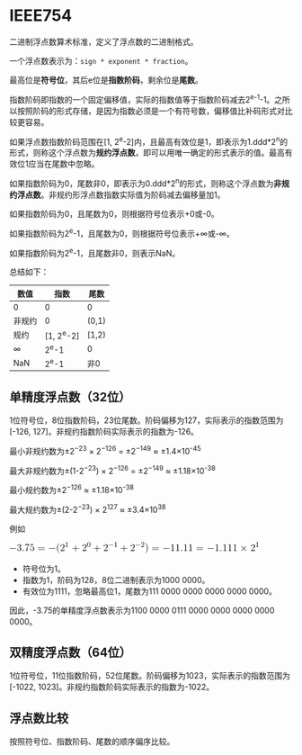 # IEEE754

二进制浮点数算术标准，定义了浮点数的二进制格式。

一个浮点数表示为：`sign * exponent * fraction`。

最高位是**符号位**，其后e位是**指数阶码**，剩余位是**尾数**。

指数阶码即指数的一个固定偏移值，实际的指数值等于指数阶码减去2<sup>e-1</sup>-1。之所以按照阶码的形式存储，是因为指数必须是一个有符号数，偏移值比补码形式对比较更容易。

如果浮点数指数阶码范围在[1, 2<sup>e</sup>-2]内，且最高有效位是1，即表示为1.ddd\*2<sup>n</sup>的形式，则称这个浮点数为**规约浮点数**，即可以用唯一确定的形式表示的值。最高有效位1应当在尾数中忽略。

如果指数阶码为0，尾数非0，即表示为0.ddd\*2<sup>n</sup>的形式，则称这个浮点数为**非规约浮点数**。非规约形浮点数指数实际值为阶码减去偏移量加1。

如果指数阶码为0，且尾数为0，则根据符号位表示+0或-0。

如果指数阶码为2<sup>e</sup>-1，且尾数为0，则根据符号位表示+∞或-∞。

如果指数阶码为2<sup>e</sup>-1，且尾数非0，则表示NaN。

总结如下：

| 数值 | 指数 | 尾数 |
|---|---|---|
| 0 | 0 | 0 |
| 非规约 | 0 | (0,1) |
| 规约 | [1, 2<sup>e</sup>-2] | [1,2) |
| ∞ | 2<sup>e</sup>-1 | 0 |
| NaN | 2<sup>e</sup>-1 | 非0 |

## 单精度浮点数（32位）
1位符号位，8位指数阶码，23位尾数。阶码偏移为127，实际表示的指数范围为[-126, 127]。非规约指数阶码实际表示的指数为-126。

最小非规约数为±2<sup>−23</sup> × 2<sup>−126</sup> = ±2<sup>−149</sup> ≈ ±1.4×10<sup>-45</sup>

最大非规约数为±(1-2<sup>−23</sup>) × 2<sup>−126</sup> = ±2<sup>−149</sup> ≈ ±1.18×10<sup>-38</sup>

最小规约数为±2<sup>−126</sup> ≈ ±1.18×10<sup>-38</sup>

最大规约数为±(2-2<sup>−23</sup>) × 2<sup>127</sup> ≈ ±3.4×10<sup>38</sup>

例如

![-3.75 = -(2^1 + 2^0 + 2^{-1} + 2^{-2}) = -11.11 = -1.111\times 2^1](1.gif)

- 符号位为1。
- 指数为1，阶码为128，8位二进制表示为1000 0000。
- 有效位为1111，忽略最高位1，尾数为111 0000 0000 0000 0000 0000。

因此，-3.75的单精度浮点数表示为1100 0000 0111 0000 0000 0000 0000 0000。

## 双精度浮点数（64位）

1位符号位，11位指数阶码，52位尾数。阶码偏移为1023，实际表示的指数范围为[-1022, 1023]。非规约指数阶码实际表示的指数为-1022。

## 浮点数比较

按照符号位、指数阶码、尾数的顺序偏序比较。

